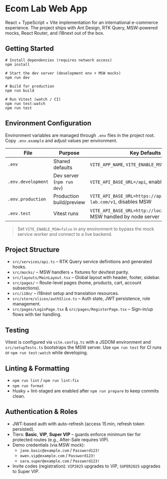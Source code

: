 # Ecom Lab Web App

React + TypeScript + Vite implementation for an international e-commerce experience. The project ships with Ant Design, RTK Query, MSW-powered mocks, React Router, and i18next out of the box.

## Getting Started

```
# Install dependencies (requires network access)
npm install

# Start the dev server (development env + MSW mocks)
npm run dev

# Build for production
npm run build

# Run Vitest (watch / CI)
npm run test:watch
npm run test
```

## Environment Configuration

Environment variables are managed through `.env` files in the project root. Copy `.env.example` and adjust values per environment.

| File | Purpose | Key Defaults |
| --- | --- | --- |
| `.env` | Shared defaults | `VITE_APP_NAME`, `VITE_ENABLE_MSW=true` |
| `.env.development` | Dev server (`npm run dev`) | `VITE_API_BASE_URL=/api`, enables MSW worker |
| `.env.production` | Production build/preview | `VITE_API_BASE_URL=https://api.ecom-lab.com/v1`, disables MSW |
| `.env.test` | Vitest runs | `VITE_API_BASE_URL=http://localhost:4001/api`, MSW handled by node server |

> Set `VITE_ENABLE_MSW=false` in any environment to bypass the mock service worker and connect to a live backend.

## Project Structure

- `src/services/api.ts` – RTK Query service definitions and generated hooks.
- `src/mocks/` – MSW handlers + fixtures for dev/test parity.
- `src/layouts/MainLayout.tsx` – Global layout with header, footer, sidebar.
- `src/pages/` – Route-level pages (home, products, cart, account subsections).
- `src/i18n/` – i18next setup and translation resources.
- `src/store/slices/authSlice.ts` – Auth state, JWT persistence, role management.
- `src/pages/LoginPage.tsx` & `src/pages/RegisterPage.tsx` – Sign-in/up flows with tier handling.

## Testing

Vitest is configured via `vite.config.ts` with a JSDOM environment and `src/setupTests.ts` bootstraps the MSW server. Use `npm run test` for CI runs or `npm run test:watch` while developing.

## Linting & Formatting

- `npm run lint` / `npm run lint:fix`
- `npm run format`
- Husky + lint-staged are enabled after `npm run prepare` to keep commits clean.

## Authentication & Roles

- JWT-based auth with auto-refresh (access 15 min, refresh token persisted).
- Tiers: **Basic**, **VIP**, **Super VIP** – guards enforce minimum tier for protected routes (e.g., After-Sale requires VIP).
- Demo credentials (via MSW mock):
  - `jane.basic@example.com` / `Password123!`
  - `owen.vip@example.com` / `Password123!`
  - `sara.super@example.com` / `Password123!`
- Invite codes (registration): `VIP2025` upgrades to VIP, `SUPER2025` upgrades to Super VIP.
